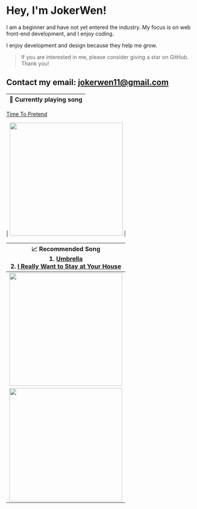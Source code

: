 # Hey, I'm JokerWen!

I am a beginner and have not yet entered the industry. My focus is on web front-end development, and I enjoy coding.

I enjoy development and design because they help me grow.

> If you are interested in me, please consider giving a star on GitHub. Thank you!

Contact my email: jokerwen11@gmail.com
---


| 🎵 Currently playing song                                                                                                                   |
| ------------------------------------------------------------------------------------------------------------------------------ |
   <a href="https://open.spotify.com/track/1C4g4g2rThSK2s4PKakIyj?si=f50041e051fa45ac">Time To Pretend</a>

| <a href="https://music.youtube.com/watch?v=IXisGwqkJPo&feature=share"><img src="https://joker-wen-1307590525.cos.ap-guangzhou.myqcloud.com/202305161650795.png" width="300" height="300"></a> |

<table>
  <thead>
    <tr>
      <th>📈 Recommended Song</br>
1. <a href="https://open.spotify.com/track/49FYlytm3dAAraYgpoJZux?si=4ff6ea6a9c9b43a3">Umbrella</a></br>
2. <a href="https://open.spotify.com/track/7mykoq6R3BArsSpNDjFQTm?si=49f29a4b609044c0">I Really Want to Stay at Your House</a></br>
<!-- 3. <a href="https://open.spotify.com/track/0azC730Exh71aQlOt9Zj3y?si=4824f986f11f4417">This Is What You Came For</a></br> -->
</th>
    </tr>
  </thead>
  <tbody>
    <tr>
       <td><a href="https://status.nmoo.dev/top-tracks?i=2&open"><img src="https://joker-wen-1307590525.cos.ap-guangzhou.myqcloud.com/202305161643944.png" width="300" height="300"></a>
     </td>
    </tr>
    <tr></tr> <!-- hide gray row -->
    <tr>
      <td><a href="https://status.nmoo.dev/top-tracks?i=2&open"><img src="https://joker-wen-1307590525.cos.ap-guangzhou.myqcloud.com/202305161704366.png" width="300" height="300"></a></td>
    </tr>
    <tr></tr> <!-- hide gray row -->
<!--     <tr>
      <td><a href="https://open.spotify.com/track/0azC730Exh71aQlOt9Zj3y?si=4824f986f11f4417"><img src="https://joker-wen-1307590525.cos.ap-guangzhou.myqcloud.com/202305161709959.png" width="300" height="300"></a></td>
    </tr> -->
  </tbody>
</table>
